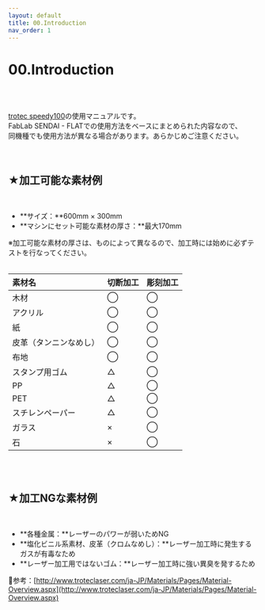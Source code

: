 ```yaml
---
layout: default
title: 00.Introduction
nav_order: 1
---
```


# 00.Introduction
<br><br>

[trotec speedy100](http://www.troteclaser.com/ja-JP/Laser-Machines/Pages/laser-engraving-machines-speedy.aspx)の使用マニュアルです。 <br>
FabLab SENDAI - FLATでの使用方法をベースにまとめられた内容なので、<br>
同機種でも使用方法が異なる場合があります。あらかじめご注意ください。<br>
<br>
<br>

## ★加工可能な素材例
<br>

* **サイズ：**600mm × 300mm
* **マシンにセット可能な素材の厚さ：**最大170mm

※加工可能な素材の厚さは、ものによって異なるので、加工時には始めに必ずテストを行なってください。<br>
<br>

|素材名|切断加工|彫刻加工|
| :--- | :--- | :--- |
|木材|◯|◯|
|アクリル|◯|◯|
|紙|◯|◯|
|皮革（タンニンなめし）|◯|◯|
|布地|◯|◯|
|スタンプ用ゴム|△|◯|
|PP|△|◯|
|PET|△|◯|
|スチレンペーパー|△|◯|
|ガラス|×|◯|
|石|×|◯|

<br>
<br>

## ★加工NGな素材例
<br>

* **各種金属：**レーザーのパワーが弱いためNG
* **塩化ビニル系素材、皮革（クロムなめし）：**レーザー加工時に発生するガスが有毒なため
* **レーザー加工用ではないゴム：**レーザー加工時に強い異臭を発するため

参考：[http://www.troteclaser.com/ja-JP/Materials/Pages/Material-Overview.aspx](http://www.troteclaser.com/ja-JP/Materials/Pages/Material-Overview.aspx)
